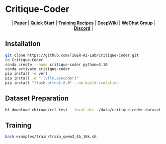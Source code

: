 # Critique-Coder

<p align="center">
| 
<a href="https://arxiv.org/abs/2509.01055"><b>Paper</b></a> |
<a href="https://github.com/TIGER-AI-Lab/verl-tool/blob/main/assets/docs/install.md"><b>Quick Start</b></a> |
<a href="https://github.com/TIGER-AI-Lab/verl-tool/tree/main/examples/train"><b>Training Recipes</b></a> |
<a href="https://deepwiki.com/TIGER-AI-Lab/verl-tool"><b>DeepWiki</b></a> |
<a href="https://github.com/TIGER-AI-Lab/verl-tool/tree/main/assets/imgs/wechat_group.jpg"><b>WeChat Group</b></a> |
<a href="https://discord.gg/CUARJFJ8"><b>Discord</b></a>
|
</p>

## Installation
```bash
git clone https://github.com/TIGER-AI-Lab/Critique-Coder.git
cd Critique-Coder
conda create --name critique-coder python=3.10
conda activate critique-coder
pip install -e verl
pip install -e ".[vllm,acecoder]"
pip install "flash-attn<2.8.0" --no-build-isolation
```

## Dataset Preparation
```bash
hf download chiruan/crl_test --local-dir ./data/critique-coder-dataset --repo dataset
```

## Training
```bash
bash examples/train/train_qwen3_4b_16k.sh
```
